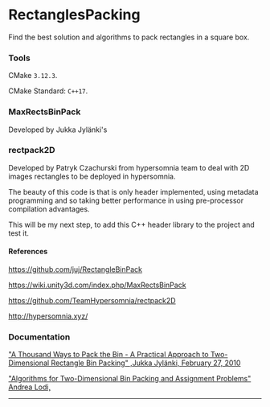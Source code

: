 # RectanglesPacking
Find the best solution and algorithms to pack rectangles in a square box.

### Tools
CMake ``3.12.3``.

CMake Standard: ``C++17``.

### MaxRectsBinPack
Developed by Jukka Jylänki's


### rectpack2D
Developed by Patryk Czachurski from hypersomnia team to deal with 2D images rectangles to be deployed 
in hypersomnia. 

The beauty of this code is that is only header implemented, using metadata programming and so taking better performance
 in using pre-processor compilation advantages.

This will be my next step, to add this C++ header library to the project and test it.

#### References
https://github.com/juj/RectangleBinPack

https://wiki.unity3d.com/index.php/MaxRectsBinPack

https://github.com/TeamHypersomnia/rectpack2D

http://hypersomnia.xyz/

### Documentation
 ["A Thousand Ways to Pack the Bin - A Practical Approach to Two-Dimensional Rectangle Bin Packing"
,Jukka Jylänki, February 27, 2010](Documentation/RectangleBinPack.pdf)

["Algorithms for Two-Dimensional Bin Packing and Assignment Problems"
 Andrea Lodi,
](Documentation/10.1.1.98.3502.pdf)

___


